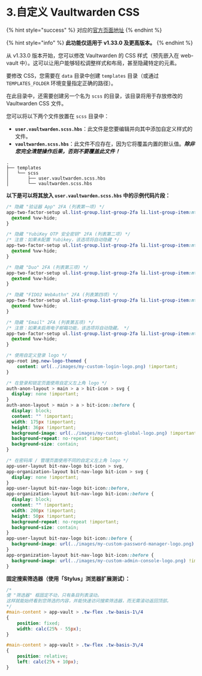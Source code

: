# 3.自定义 Vaultwarden CSS

{% hint style="success" %}
对应的[官方页面地址](https://github.com/dani-garcia/vaultwarden/wiki/Customize-Vaultwarden-CSS/)
{% endhint %}

{% hint style="info" %}
**此功能仅适用于 v1.33.0 及更高版本。**
{% endhint %}

从 v1.33.0 版本开始，您可以修改 Vaultwarden 的 CSS 样式（预先嵌入在 web-vault 中）。这可以让用户能够轻松调整样式和布局，甚至隐藏特定的元素。

要修改 CSS，您需要在 `data` 目录中创建 `templates` 目录（或通过 `TEMPLATES_FOLDER` 环境变量指定正确的路径）。

在此目录中，还需要创建另一个名为 `scss` 的目录，该目录将用于存放修改的 Vaultwarden CSS 文件。

您可以将以下两个文件放置在 `scss` 目录中：

* **`user.vaultwarden.scss.hbs`**：此文件是您要编辑并向其中添加自定义样式的文件。
* **`vaultwarden.scss.hbs`**：此文件不应存在，因为它将覆盖内置的默认值。_**除非您完全清楚操作后果，否则不要覆盖此文件！**_

```
.
├── templates
│   └── scss
│       ├── user.vaultwarden.scss.hbs
│       └── vaultwarden.scss.hbs
```

**以下是可以将其放入 `user.vaultwarden.scss.hbs` 中的示例代码片段：**

```css
/* 隐藏 "验证器 App" 2FA (列表第一项) */
app-two-factor-setup ul.list-group.list-group-2fa li.list-group-item:nth-child(1) {
  @extend %vw-hide;
}

/* 隐藏 "YubiKey OTP 安全密钥" 2FA (列表第二项) */
/* 注意：如果未配置 Yubikey，该选项将自动隐藏 */
app-two-factor-setup ul.list-group.list-group-2fa li.list-group-item:nth-child(2) {
  @extend %vw-hide;
}

/* 隐藏 "Duo" 2FA (列表第三项) */
app-two-factor-setup ul.list-group.list-group-2fa li.list-group-item:nth-child(3) {
  @extend %vw-hide;
}

/* 隐藏 "FIDO2 WebAuthn" 2FA (列表第四项) */
app-two-factor-setup ul.list-group.list-group-2fa li.list-group-item:nth-child(4) {
  @extend %vw-hide;
}

/* 隐藏 "Email" 2FA (列表第五项) */
/* 注意：如果未启用电子邮箱功能，该选项将自动隐藏。 */
app-two-factor-setup ul.list-group.list-group-2fa li.list-group-item:nth-child(5) {
  @extend %vw-hide;
}

/* 使用自定义登录 logo */
app-root img.new-logo-themed {
	content: url(../images/my-custom-login-logo.png) !important;
}

/* 在登录和锁定页面使用自定义左上角 logo */
auth-anon-layout > main > a > bit-icon > svg {
  display: none !important;
}
auth-anon-layout > main > a > bit-icon::before {
  display: block;
  content: "" !important;
  width: 175px !important;
  height: 36px !important;
  background-image: url(../images/my-custom-global-logo.png) !important;
  background-repeat: no-repeat !important;
  background-size: contain;
}

/* 在密码库 / 管理页面使用不同的自定义左上角 logo */
app-user-layout bit-nav-logo bit-icon > svg,
app-organization-layout bit-nav-logo bit-icon > svg {
  display: none !important;
}
app-user-layout bit-nav-logo bit-icon::before,
app-organization-layout bit-nav-logo bit-icon::before {
  display: block;
  content: "" !important;
  width: 200px !important;
  height: 50px !important;
  background-repeat: no-repeat !important;
  background-size: contain;
}
app-user-layout bit-nav-logo bit-icon::before {
  background-image: url(../images/my-custom-password-manager-logo.png) !important;
}
app-organization-layout bit-nav-logo bit-icon::before {
  background-image: url(../images/my-custom-admin-console-logo.png) !important;
}
```

**固定搜索筛选器（使用「Stylus」浏览器扩展测试）：**

```css
/*
使 "筛选器" 框固定不动，只有条目列表滚动。
这样就能始终看到您筛选的内容，并能快速访问搜索筛选器，而无需滚动返回顶部。
*/
#main-content > app-vault > .tw-flex .tw-basis-1\/4
{
    position: fixed;
    width: calc(25% - 55px);
}

#main-content > app-vault > .tw-flex .tw-basis-3\/4
{
    position: relative;
    left: calc(25% + 10px);
}
```
